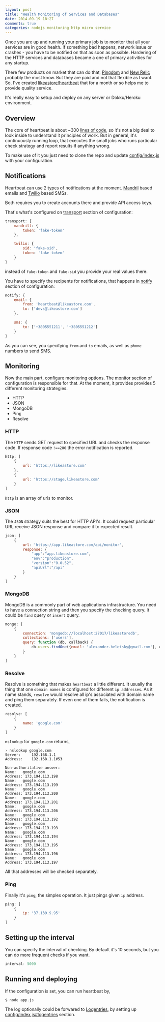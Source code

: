```yaml
---
layout: post
title: "Health Monitoring of Services and Databases"
date: 2014-09-19 18:27
comments: true
categories: nodejs monitoring http micro service
---
```


Once you are up and running your primary job is to monitor that all your services are in good health. If something bad happens, network issue or crashes - you have to be notified on that as soon as possible. Hardering of the HTTP services and databases became a one of primary activities for any startup.

There few products on market that can do that, [Pingdom](http://pingdom.com) and [New Relic](http://newrelic.com) probably the most know. But they are paid and not that flexible as I want. So, I've created [likeastore/heartbeat](https://github.com/likeastore/heartbeat) that for a month or so helps me to provide quality service.

<!-- MORE -->

It's really easy to setup and deploy on any server or Dokku/Heroku environment.

## Overview

The core of heartbeat is about ~300 [lines of code](https://github.com/likeastore/heartbeat/blob/master/source/hearbeat.js), so it's not a big deal to look inside to understand it principles of work. But in general, it's continuously running loop, that executes the small jobs who runs particular check strategy and report results if anything wrong.

To make use of it you just need to clone the repo and update [config/index.js](https://github.com/likeastore/heartbeat/blob/master/config/index.js) with your configuration.

## Notifications

Heartbeat can use 2 types of notifications at the moment. [Mandril](https://mandrillapp.com/) based emails and [Twilio](https://www.twilio.com/) based SMSs.

Both requires you to create accounts there and provide API access keys.

That's what's configured on [transport](https://github.com/likeastore/heartbeat/blob/master/config/index.js#L67) section of configuration:

```js
transport: {
	mandrill: {
		token: 'fake-token'
	},

	twilio: {
		sid: 'fake-sid',
		token: 'fake-token'
	}
}
```

instead of `fake-token` and `fake-sid` you provide your real values there.

You have to specify the recipents for notifications, that happens in [notify](https://github.com/likeastore/heartbeat/blob/master/config/index.js#L56) section of configuration:

```js
notify: {
	email: {
		from: 'heartbeat@likeastore.com',
		to: ['devs@likeastore.com']
	},

	sms: {
		to: ['+3805551211', '+3805551212']
	}
}
```

As you can see, you specifying `from` and `to` emails, as well as `phone` numbers to send SMS.

## Monitoring

Now the main part, configure monitoring options. The [monitor](https://github.com/likeastore/heartbeat/blob/master/config/index.js#L10) section of configuration is responsible for that. At the moment, it provides provides 5 different monitoring strategies.

* HTTP
* JSON
* MongoDB
* Ping
* Resolve

### HTTP

The `HTTP` sends GET request to specified URL and checks the response code. If response code `!==200` the error notification is reported.

```js
http: [
    {
        url: 'https://likeastore.com'
    },
    {
        url: 'https://stage.likeastore.com'
    }
]
```

`http` is an array of urls to monitor.

### JSON

The `JSON` strategy suits the best for HTTP API's. It could request particular URL receive JSON response and compare it to expected result.

```js
json: [
    {
        url: 'https://app.likeastore.com/api/monitor',
        response: {
            "app":"app.likeastore.com",
            "env":"production",
            "version":"0.0.52",
            "apiUrl":"/api"
        }
    }
]
```

### MongoDB

MongoDB is a commonly part of web applications infrastructure. You need to have a connection string and then you specify the checking query. It could be `find` query or `insert` query.

```js
mongo: [
    {
        connection: 'mongodb://localhost:27017/likeastoredb',
        collections: ['users'],
        query: function (db, callback) {
            db.users.findOne({email: 'alexander.beletsky@gmail.com'}, callback);
        }
    }
]
```

### Resolve

Resolve is something that makes `heartbeat` a little different. It usually the thing that one `domain names` is configured for different `ip addresses`. As it name stands, `resolve` would resolve all ip's associated with domain name and ping them separately. If even one of them fails, the notification is created.

```js
resolve: [
	{
		name: 'google.com'
	}
]
```

`nslookup` for `google.com` returns,

```plain
› nslookup google.com
Server:		192.168.1.1
Address:	192.168.1.1#53

Non-authoritative answer:
Name:	google.com
Address: 173.194.113.198
Name:	google.com
Address: 173.194.113.199
Name:	google.com
Address: 173.194.113.200
Name:	google.com
Address: 173.194.113.201
Name:	google.com
Address: 173.194.113.206
Name:	google.com
Address: 173.194.113.192
Name:	google.com
Address: 173.194.113.193
Name:	google.com
Address: 173.194.113.194
Name:	google.com
Address: 173.194.113.195
Name:	google.com
Address: 173.194.113.196
Name:	google.com
Address: 173.194.113.197
```

All that addresses will be checked separately.

### Ping

Finally it's `ping`, the simples operation. It just pings given `ip` address.


```js
ping: [
	{
		ip: '37.139.9.95'
	}
]
```

## Setting up the interval

You can specify the interval of checking. By default it's 10 seconds, but you can do more frequent checks if you want.

```js
interval: 5000
```

## Running and deploying

If the configuration is set, you can run heartbeat by,

```bash
$ node app.js
```

The log optionally could be forwared to [Logentries](logentries.com), by setting up [config/index.js#logentries](https://github.com/likeastore/heartbeat/blob/master/config/index.js#L6) section.